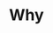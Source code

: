 ---
title: "Why" # title shown in home page
excerpt: "Un livre qui m'a ouvert les yeux sur le management et les entreprises."
categories:
  - categorie 1
  # - series
  # - netflix
# permalink: # global permalink is set in_config.yml
# tags:
#   - nuget
#   - powershell
#   - powershell gallery
#   - proxy
# header:
#   teaserlogo:
#   teaser: ''
#   image: ''
#   caption:
# gallery:
#   - image_path: ''
#     url: ''
#     title: ''
---